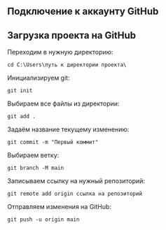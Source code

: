 ## Подключение к аккаунту GitHub



## Загрузка проекта на GitHub
Переходим в нужную директорию:
```
cd C:\Users\путь к директории проекта\
```

Инициализируем git:
```
git init
```

Выбираем все файлы из директории:
```
git add .
```

Задаём название текущему изменению:
```
git commit -m "Первый коммит"
```

Выбираем ветку:
```
git branch -M main
```

Записываем ссылку на нужный репозиторий:
```
git remote add origin ссылка на репозиторий
```

Отправляем изменения на GitHub:
```
git push -u origin main
```
